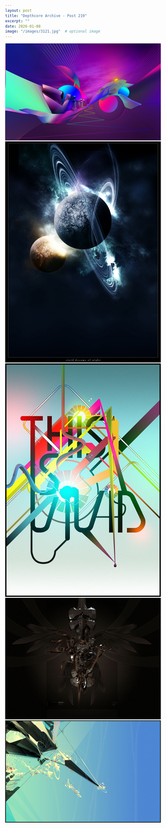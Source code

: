 ```yaml
---
layout: post
title: "Depthcore Archive - Post 219"
excerpt: ""
date: 2026-01-08
image: "/images/3121.jpg"  # optional image
---
```


<img src="/images/3121.jpg">
<img src="/images/3122.jpg" alt="3122.jpg"/>
<img src="/images/3124.jpg" alt="3124.jpg"/>
<img src="/images/3125.jpg" alt="3125.jpg"/>
<img src="/images/3126.jpg" alt="3126.jpg"/>

